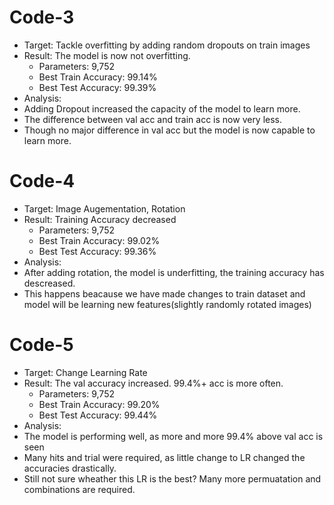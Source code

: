# Code-3

- Target: Tackle overfitting by adding random dropouts on train images
- Result: The model is now not overfitting.
  - Parameters: 9,752
  - Best Train Accuracy: 99.14%
  - Best Test Accuracy: 99.39%
- Analysis:
 - Adding Dropout increased the capacity of the model to learn more.
 - The difference between val acc and train acc is now very less.
 - Though no major difference in val acc but the model is now capable to learn more.

# Code-4

- Target: Image Augementation, Rotation
- Result: Training Accuracy decreased
  - Parameters: 9,752
  - Best Train Accuracy: 99.02%
  - Best Test Accuracy: 99.36%
- Analysis:
 - After adding rotation, the model is underfitting, the training accuracy has descreased.
 - This happens beacause we have made changes to train dataset and model will be learning new features(slightly randomly rotated images)

# Code-5
- Target: Change Learning Rate
- Result: The val accuracy increased. 99.4%+ acc is more often.
  - Parameters: 9,752
  - Best Train Accuracy: 99.20%
  - Best Test Accuracy: 99.44%
- Analysis:
 - The model is performing well, as more and more 99.4% above val acc is seen
 - Many hits and trial were required, as little change to LR changed the accuracies drastically.
 - Still not sure wheather this LR is the best? Many more permuatation and combinations are required.

